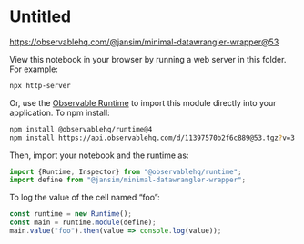 # Untitled

https://observablehq.com/@jansim/minimal-datawrangler-wrapper@53

View this notebook in your browser by running a web server in this folder. For
example:

~~~sh
npx http-server
~~~

Or, use the [Observable Runtime](https://github.com/observablehq/runtime) to
import this module directly into your application. To npm install:

~~~sh
npm install @observablehq/runtime@4
npm install https://api.observablehq.com/d/11397570b2f6c889@53.tgz?v=3
~~~

Then, import your notebook and the runtime as:

~~~js
import {Runtime, Inspector} from "@observablehq/runtime";
import define from "@jansim/minimal-datawrangler-wrapper";
~~~

To log the value of the cell named “foo”:

~~~js
const runtime = new Runtime();
const main = runtime.module(define);
main.value("foo").then(value => console.log(value));
~~~
